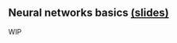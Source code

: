 ## **Neural networks basics** [(slides)](/pages/c_10_neural_networks_basics/nn_neural_networks_basics.pdf)

WIP

